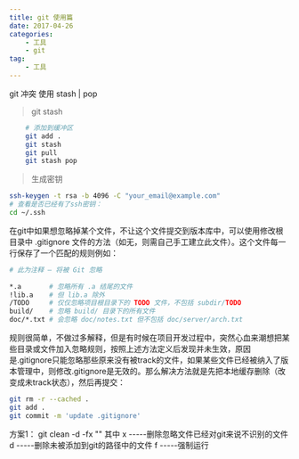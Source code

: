 ```yaml
---
title: git 使用篇
date: 2017-04-26
categories:
    - 工具
    - git
tag:
    - 工具
---
```

git 冲突 使用 stash | pop
<!--more-->

> git stash

```bash
    # 添加到缓冲区
    git add .
    git stash
    git pull
    git stash pop
```

> 生成密钥

```bash
ssh-keygen -t rsa -b 4096 -C "your_email@example.com"
# 查看是否已经有了ssh密钥：
cd ~/.ssh
```

在git中如果想忽略掉某个文件，不让这个文件提交到版本库中，可以使用修改根目录中 .gitignore 文件的方法（如无，则需自己手工建立此文件）。这个文件每一行保存了一个匹配的规则例如：

```bash
# 此为注释 – 将被 Git 忽略
 
*.a       # 忽略所有 .a 结尾的文件
!lib.a    # 但 lib.a 除外
/TODO     # 仅仅忽略项目根目录下的 TODO 文件，不包括 subdir/TODO
build/    # 忽略 build/ 目录下的所有文件
doc/*.txt # 会忽略 doc/notes.txt 但不包括 doc/server/arch.txt
```

规则很简单，不做过多解释，但是有时候在项目开发过程中，突然心血来潮想把某些目录或文件加入忽略规则，按照上述方法定义后发现并未生效，原因是.gitignore只能忽略那些原来没有被track的文件，如果某些文件已经被纳入了版本管理中，则修改.gitignore是无效的。那么解决方法就是先把本地缓存删除（改变成未track状态），然后再提交：

```bash
git rm -r --cached .
git add .
git commit -m 'update .gitignore'
```

方案1：
git clean  -d  -fx ""
其中 
x  -----删除忽略文件已经对git来说不识别的文件
d  -----删除未被添加到git的路径中的文件
f  -----强制运行
